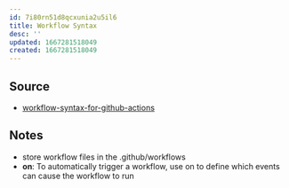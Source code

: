 ```yaml
---
id: 7i80rn51d8qcxunia2u5il6
title: Workflow Syntax
desc: ''
updated: 1667281518049
created: 1667281518049
---
```


## Source
- [workflow-syntax-for-github-actions](https://docs.github.com/en/actions/using-workflows/workflow-syntax-for-github-actions)

## Notes
- store workflow files in the .github/workflows
- __on__: To automatically trigger a workflow, use on to define which events can cause the workflow to run